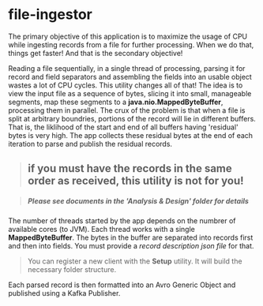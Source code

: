 # file-ingestor
The primary objective of this application is to maximize the usage of CPU while ingesting records from a file for further processing. When we do that, things get faster! 
And that is the secondary objective!

Reading a file sequentially, in a single thread of processing, parsing it for record and field separators and assembling the fields into an usable object wastes a lot of
  CPU cycles. This utility changes all of that! The idea is to view the input file as a sequence of bytes, slicing it into small, manageable segments, map these segments to a **java.nio.MappedByteBuffer**, processing them in parallel. The crux of the problem is that when a file is split at arbitrary boundries, portions of the record will lie in different buffers. That is, the liklihood of the start and end of all buffers having 'residual' bytes is very high. The app collects these residual bytes at the end of each iteration to parse and publish the residual records.
  
  > ## if you must have the records in the same order as received, this utility is not for you!
  
  > ##### Please see documents in the 'Analysis & Design' folder for details

The number of threads started by the app depends on the numbrer of available cores (to JVM). Each thread works with a single **MappedByteBuffer**. The bytes in the buffer are separated into records first and then into fields. You must provide a *record description json file* for that. 

> You can register a new client with the **Setup** utility. It will build the necessary folder structure.

Each parsed record is then formatted into an Avro Generic Object and published using a Kafka Publisher.
